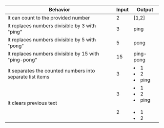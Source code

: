 | Behavior | Input | Output |
| -------- | ----- | ------ |
| It can count to the provided number | 2 | [1,2] |
| It replaces numbers divisible by 3 with "ping" | 3 | ping |
| It replaces numbers divisible by 5 with "pong" | 5 | pong |
| It replaces numbers divisible by 15 with "ping-pong" | 15 | ping-pong |
| It separates the counted numbers into separate list items | 3 | <li>1</li>  <li>2</li>  <li>ping</li> |
| It clears previous text | 3 <br> <br> <br> 2 | <li>1</li>  <li>2</li>  <li>ping</li> <br> <li>1</li>  <li>2</li> |
